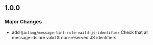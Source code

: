 ## 1.0.0

### Major Changes

- add `@inlang/message-lint-rule-vaild-js-identifier`
  Check that all message ids are valid & non-reserved JS identifiers.
